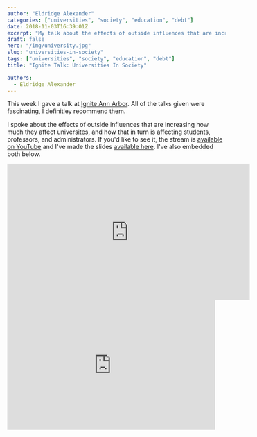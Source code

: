 ```yaml
---
author: "Eldridge Alexander"
categories: ["universities", "society", "education", "debt"]
date: 2018-11-03T16:39:01Z
excerpt: "My talk about the effects of outside influences that are increasing how much they affect universites, and how that in turn is affecting students, professors, and administrators"
draft: false
hero: "/img/university.jpg"
slug: "universities-in-society"
tags: ["universities", "society", "education", "debt"]
title: "Ignite Talk: Universities In Society"

authors:
  - Eldridge Alexander
---
```

This week I gave a talk at [Ignite Ann Arbor](https://www.igniteannarbor.org/). All of the talks given were fascinating, I definitley recommend them.

I spoke about the effects of outside influences that are increasing how much they affect universites, and how that in turn is affecting students, professors, and administrators.
If you'd like to see it, the stream is [available on YouTube](https://www.youtube.com/watch?v=fceGFd0sr2w) and I've made the slides [available here](https://docs.google.com/presentation/d/e/2PACX-1vTlvIWp2kZ588J6c-Tl-DiHS48dwSzmYYdxjB0cKX3Oi3noctAbZq6Glc0h46xBVDr7nkBJdmptCBdT/pub?start=false&loop=false&delayms=3000). I've also embedded both below.

<iframe width="560" height="315" src="https://www.youtube.com/embed/fceGFd0sr2w" frameborder="0" allow="accelerometer; autoplay; encrypted-media; gyroscope; picture-in-picture" allowfullscreen></iframe>

<iframe src="https://docs.google.com/presentation/d/e/2PACX-1vTlvIWp2kZ588J6c-Tl-DiHS48dwSzmYYdxjB0cKX3Oi3noctAbZq6Glc0h46xBVDr7nkBJdmptCBdT/embed?start=false&loop=false&delayms=3000" frameborder="0" width="480" height="299" allowfullscreen="true" mozallowfullscreen="true" webkitallowfullscreen="true"></iframe>